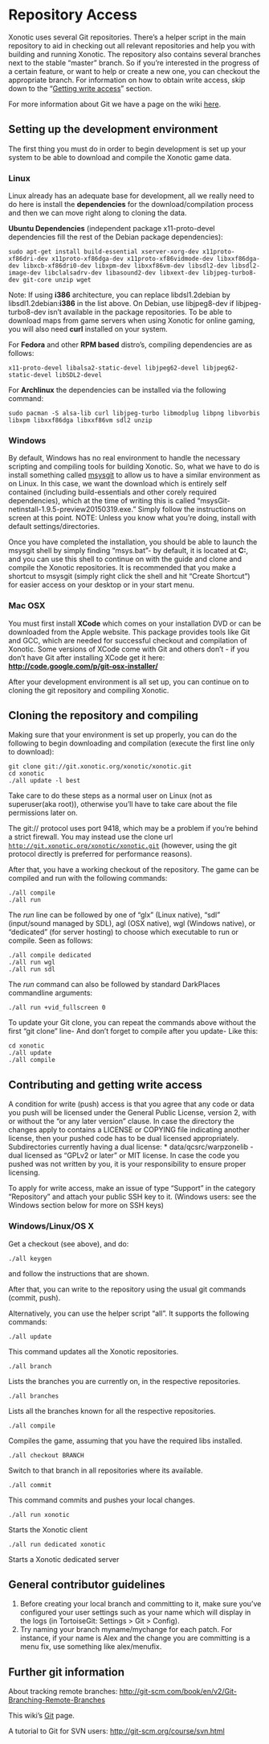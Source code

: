 Repository Access
=================

Xonotic uses several Git repositories. There’s a helper script in the main repository to aid in checking out all relevant repositories and help you with building and running Xonotic.
The repository also contains several branches next to the stable “master” branch. So if you’re interested in the progress of a certain feature, or want to help or create a new one, you can checkout the appropriate branch.
For information on how to obtain write access, skip down to the “[Getting write access](Repository_Access#contributing-and-getting-write-access)” section.

For more information about Git we have a page on the wiki [here](Git).

Setting up the development environment
--------------------------------------

The first thing you must do in order to begin development is set up your system to be able to download and compile the Xonotic game data.

### Linux

Linux already has an adequate base for development, all we really need to do here is install the **dependencies** for the download/compilation process and then we can move right along to cloning the data.

**Ubuntu Dependencies** (independent package x11-proto-devel dependencies fill the rest of the Debian package dependencies):

    sudo apt-get install build-essential xserver-xorg-dev x11proto-xf86dri-dev x11proto-xf86dga-dev x11proto-xf86vidmode-dev libxxf86dga-dev libxcb-xf86dri0-dev libxpm-dev libxxf86vm-dev libsdl2-dev libsdl2-image-dev libclalsadrv-dev libasound2-dev libxext-dev libjpeg-turbo8-dev git-core unzip wget

Note: If using **i386** architecture, you can replace libdsl1.2debian by libsdl1.2debian:**i386** in the list above. On Debian, use libjpeg8-dev if libjpeg-turbo8-dev isn’t available in the package repositories. To be able to download maps from game servers when using Xonotic for online gaming, you will also need **curl** installed on your system.

For **Fedora** and other **RPM based** distro’s, compiling dependencies are as follows:

    x11-proto-devel libalsa2-static-devel libjpeg62-devel libjpeg62-static-devel libSDL2-devel

For **Archlinux** the dependencies can be installed via the following command:

    sudo pacman -S alsa-lib curl libjpeg-turbo libmodplug libpng libvorbis libxpm libxxf86dga libxxf86vm sdl2 unzip

### Windows

By default, Windows has no real environment to handle the necessary scripting and compiling tools for building Xonotic. So, what we have to do is install something called [msysgit](https://github.com/msysgit/msysgit/releases) to allow us to have a similar environment as on Linux. In this case, we want the download which is entirely self contained (including build-essentials and other corely required dependencies), which at the time of writing this is called “msysGit-netinstall-1.9.5-preview20150319.exe.” Simply follow the instructions on screen at this point. NOTE: Unless you know what you’re doing, install with default settings/directories.

Once you have completed the installation, you should be able to launch the msysgit shell by simply finding “msys.bat”- by default, it is located at **C:**, and you can use this shell to continue on with the guide and clone and compile the Xonotic repositories. It is recommended that you make a shortcut to msysgit (simply right click the shell and hit “Create Shortcut”) for easier access on your desktop or in your start menu.

### Mac OSX

You must first install **XCode** which comes on your installation DVD or can be downloaded from the Apple website. This package provides tools like Git and GCC, which are needed for successful checkout and compilation of Xonotic. Some versions of XCode come with Git and others don’t - if you don’t have Git after installing XCode get it here: **http://code.google.com/p/git-osx-installer/**

After your development environment is all set up, you can continue on to cloning the git repository and compiling Xonotic.


Cloning the repository and compiling
------------------------------------

Making sure that your environment is set up properly, you can do the following to begin downloading and compilation (execute the first line only to download):

    git clone git://git.xonotic.org/xonotic/xonotic.git
    cd xonotic
    ./all update -l best

Take care to do these steps as a normal user on Linux (not as superuser(aka root)), otherwise you’ll have to take care about the file permissions later on.

The git:// protocol uses port 9418, which may be a problem if you’re behind a strict firewall. You may instead use the clone url <code>http://git.xonotic.org/xonotic/xonotic.git</code> (however, using the git protocol directly is preferred for performance reasons).

After that, you have a working checkout of the repository. The game can be compiled and run with the following commands:

    ./all compile
    ./all run

The _run_ line can be followed by one of “glx” (Linux native), “sdl” (input/sound managed by SDL), agl (OSX native), wgl (Windows native), or “dedicated” (for server hosting) to choose which executable to run or compile. Seen as follows:

    ./all compile dedicated
    ./all run wgl
    ./all run sdl

The _run_ command can also be followed by standard DarkPlaces commandline arguments:

    ./all run +vid_fullscreen 0

To update your Git clone, you can repeat the commands above without the first “git clone” line- And don’t forget to compile after you update- Like this:

    cd xonotic
    ./all update
    ./all compile


Contributing and getting write access
-------------------------------------

A condition for write (push) access is that you agree that any code or data you push will be licensed under the General Public License, version 2, with or without the “or any later version” clause. In case the directory the changes apply to contains a LICENSE or COPYING file indicating another license, then your pushed code has to be dual licensed appropriately. Subdirectories currently having a dual license:
\* data/qcsrc/warpzonelib - dual licensed as “GPLv2 or later” or MIT license.
In case the code you pushed was not written by you, it is your responsibility to ensure proper licensing.

To apply for write access, make an issue of type “Support” in the category “Repository” and attach your public SSH key to it. (Windows users: see the Windows section below for more on SSH keys)

### Windows/Linux/OS X

Get a checkout (see above), and do:

    ./all keygen

and follow the instructions that are shown.

After that, you can write to the repository using the usual git commands (commit, push).

Alternatively, you can use the helper script “all”.
It supports the following commands:

    ./all update

This command updates all the Xonotic repositories.

    ./all branch

Lists the branches you are currently on, in the respective repositories.

    ./all branches

Lists all the branches known for all the respective repositories.

    ./all compile

Compiles the game, assuming that you have the required libs installed.

    ./all checkout BRANCH

Switch to that branch in all repositories where its available.

    ./all commit

This command commits and pushes your local changes.

    ./all run xonotic

Starts the Xonotic client

    ./all run dedicated xonotic

Starts a Xonotic dedicated server

General contributor guidelines
------------------------------

1.  Before creating your local branch and committing to it, make sure you’ve configured your user settings such as your name which will display in the logs (in TortoiseGit: Settings > Git > Config).
2.  Try naming your branch myname/mychange for each patch. For instance, if your name is Alex and the change you are committing is a menu fix, use something like alex/menufix.

Further git information
-----------------------

About tracking remote branches:
http://git-scm.com/book/en/v2/Git-Branching-Remote-Branches

This wiki’s [Git](Git) page.

A tutorial to Git for SVN users:
http://git-scm.org/course/svn.html


